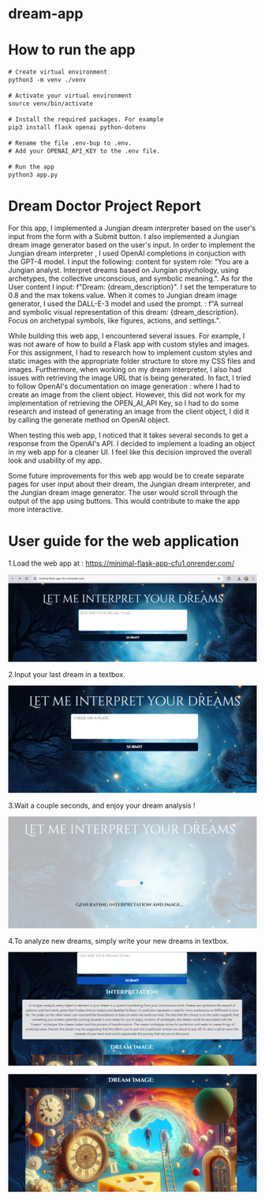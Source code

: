 # dream-app

# How to run the app

```
# Create virtual environment
python3 -m venv ./venv

# Activate your virtual environment
source venv/bin/activate

# Install the required packages. For example
pip3 install flask openai python-dotenv

# Rename the file .env-bup to .env. 
# Add your OPENAI_API_KEY to the .env file.

# Run the app
python3 app.py
```

# Dream Doctor Project Report

For this app, I implemented a Jungian dream interpreter based on the user's input from the form with a Submit button.  I also implemented a Jungian dream image generator based on the user's input. In order to implement the Jungian dream interpreter , I used OpenAI completions in conjuction with the GPT-4 model. I input the following:
content for system role: "You are a Jungian analyst. Interpret dreams based on Jungian psychology, using archetypes, the collective unconscious, and symbolic meaning.". As for the
User content I input: f"Dream: {dream_description}". I set the temperature to 0.8 and the max tokens value. When it comes to Jungian dream image generator, I used the DALL-E-3 model and used the prompt.
: f"A surreal and symbolic visual representation of this dream: {dream_description}. Focus on archetypal symbols, like figures, actions, and settings.".

While building this web app, I encountered several issues. For example, I was not aware of how to build a Flask app with custom styles and images. For this assignment, I had to research how to implement custom styles and static images
with the appropriate folder structure to store my CSS files and images. Furthermore, when working on my dream interpreter, I also had issues with retrieving the image URL that is being generated. In fact, I tried to follow OpenAI's documentation on image
generation : where I had to create an image from the client object. However, this did not work for my implementation of retrieving the OPEN_AI_API Key, so I had to do some research and instead of generating an image from the client object, I did it by calling the generate method on OpenAI object.

When testing this web app, I noticed that it takes several seconds to get a response from the OpenAI's API. I decided to implement a
loading an object in my web app for a cleaner UI. I feel like this decision improved the overall look and usability of my app.

Some future improvements for this web app would be to create separate pages for user input about their dream, the Jungian dream interpreter, and the Jungian dream image generator. The user would scroll through the output of the app using buttons. This 
would contribute to make the app more interactive.

# User guide for the web application

1.Load the web app at : https://minimal-flask-app-cfu1.onrender.com/

![This is the first step](./static/images/step0.png)

2.Input your last dream in a textbox.

![This is the second step](./static/images/step1.png)

3.Wait a couple seconds, and enjoy your dream analysis !

![This is the second step](./static/images/step2.png)

4.To analyze new dreams, simply write your new dreams in textbox.

![This is the second step](./static/images/step3.png)

![This is the second step](./static/images/step4.png)

